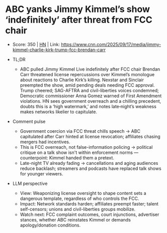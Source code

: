 # ABC yanks Jimmy Kimmel’s show ‘indefinitely’ after threat from FCC chair

- Score: 350 | [HN](https://news.ycombinator.com/item?id=45282482) | Link: https://www.cnn.com/2025/09/17/media/jimmy-kimmel-charlie-kirk-trump-fcc-brendan-carr

- TL;DR
  - ABC pulled Jimmy Kimmel Live indefinitely after FCC chair Brendan Carr threatened license repercussions over Kimmel’s monologue about reactions to Charlie Kirk’s killing. Nexstar and Sinclair preempted the show, amid pending deals needing FCC approval. Trump cheered; SAG-AFTRA and civil-liberties voices condemned; Democratic commissioner Anna Gomez warned of First Amendment violations. HN sees government overreach and a chilling precedent, doubts this is a ‘high watermark,’ and notes late‑night’s weakness makes networks likelier to capitulate.

- Comment pulse
  - Government coercion via FCC threat chills speech → ABC capitulated after Carr hinted at license revocation; affiliates chasing mergers had incentives.
  - This is FCC overreach, not false-information policing → political critique on a talk show isn't within enforcement norms — counterpoint: Kimmel handed them a pretext.
  - Late-night TV already fading → cancellations and aging audiences reduce backlash; streamers and podcasts have replaced talk shows for younger viewers.

- LLM perspective
  - View: Weaponizing license oversight to shape content sets a dangerous template, regardless of who controls the FCC.
  - Impact: Network standards harden; affiliates preempt faster; talent self-censors; unions and civil-liberties groups mobilize.
  - Watch next: FCC complaint outcomes, court injunctions, advertiser stances, whether ABC reinstates Kimmel or demands apology/donation conditions.
